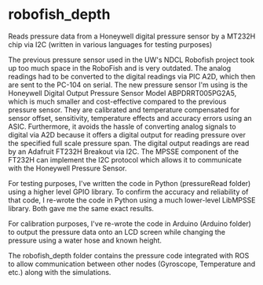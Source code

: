 # robofish_depth
Reads pressure data from a Honeywell digital pressure sensor by a MT232H chip via I2C (written in various languages for testing purposes)

The previous pressure sensor used in the UW's NDCL Robofish project took up too much space in the RoboFish and is very outdated. The analog readings had to 
be converted to the digital readings via PIC A2D, which then are sent to the PC-104 on serial.
The new pressure sensor I'm using is the Honeywell Digital Output Pressure Sensor Model ABPDRRT005PG2A5, which is much smaller and cost-effective compared to 
the previous pressure sensor. They are calibrated and temperature compensated for sensor offset, sensitivity, temperature effects and accuracy errors using an ASIC. 
Furthermore, it avoids the hassle of converting analog signals to digital via A2D because it offers a digital output for reading pressure over the specified full scale pressure span. 
The digital output readings are read by an Adafruit FT232H Breakout via I2C. The MPSSE component of the FT232H can implement the I2C protocol which allows it to communicate with the Honeywell Pressure Sensor.

For testing purposes, I've written the code in Python (pressureRead folder) using a higher level GPIO library. To confirm the accuracy and
reliability of that code, I re-wrote the code in Python using a much lower-level LibMPSSE library. Both gave me the same exact results.

For calibration purposes, I've re-wrote the code in Arduino (Arduino folder) to output the pressure data onto an LCD screen while changing the
pressure using a water hose and known height.

The robofish_depth folder contains the pressure code integrated with ROS to allow communication between other nodes (Gyroscope, Temperature and etc.)
along with the simulations.
